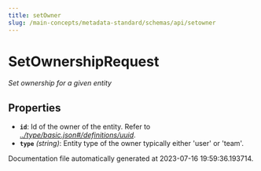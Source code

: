 ```yaml
---
title: setOwner
slug: /main-concepts/metadata-standard/schemas/api/setowner
---
```


# SetOwnershipRequest

*Set ownership for a given entity*

## Properties

- **`id`**: Id of the owner of the entity. Refer to *[../type/basic.json#/definitions/uuid](#/type/basic.json#/definitions/uuid)*.
- **`type`** *(string)*: Entity type of the owner typically either 'user' or 'team'.


Documentation file automatically generated at 2023-07-16 19:59:36.193714.
